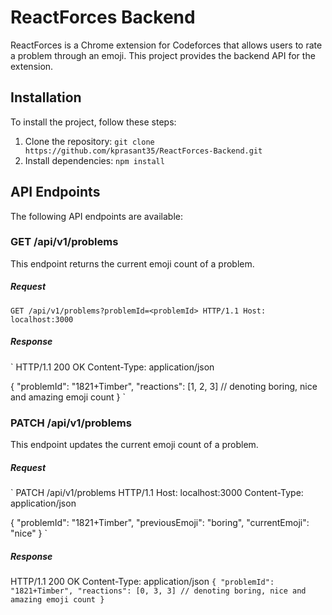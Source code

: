 # ReactForces Backend

ReactForces is a Chrome extension for Codeforces that allows users to rate a problem through an emoji. This project provides the backend API for the extension.

## Installation

To install the project, follow these steps:

1. Clone the repository: `git clone https://github.com/kprasant35/ReactForces-Backend.git`
2. Install dependencies: `npm install`

## API Endpoints

The following API endpoints are available:

### GET /api/v1/problems

This endpoint returns the current emoji count of a problem.

##### Request

`GET /api/v1/problems?problemId=<problemId> HTTP/1.1
Host: localhost:3000`

##### Response

`
HTTP/1.1 200 OK
Content-Type: application/json

{
"problemId": "1821+Timber",
"reactions": [1, 2, 3] // denoting boring, nice and amazing emoji count
}
`

### PATCH /api/v1/problems

This endpoint updates the current emoji count of a problem.

##### Request

`
PATCH /api/v1/problems HTTP/1.1
Host: localhost:3000
Content-Type: application/json

{
"problemId": "1821+Timber",
"previousEmoji": "boring",
"currentEmoji": "nice"
}
`

##### Response

HTTP/1.1 200 OK
Content-Type: application/json
`{
"problemId": "1821+Timber",
"reactions": [0, 3, 3] // denoting boring, nice and amazing emoji count
}
`

